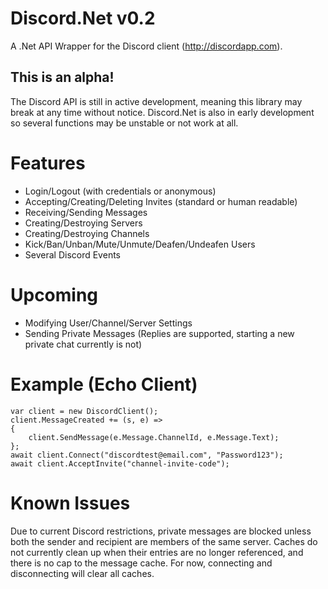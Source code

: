 # Discord.Net v0.2
A .Net API Wrapper for the Discord client (http://discordapp.com).

## This is an alpha!
The Discord API is still in active development, meaning this library may break at any time without notice.
Discord.Net is also in early development so several functions may be unstable or not work at all.

# Features
- Login/Logout (with credentials or anonymous)
- Accepting/Creating/Deleting Invites (standard or human readable)
- Receiving/Sending Messages
- Creating/Destroying Servers
- Creating/Destroying Channels
- Kick/Ban/Unban/Mute/Unmute/Deafen/Undeafen Users
- Several Discord Events

# Upcoming
- Modifying User/Channel/Server Settings
- Sending Private Messages (Replies are supported, starting a new private chat currently is not)

# Example (Echo Client)
```
var client = new DiscordClient();
client.MessageCreated += (s, e) =>
{
	client.SendMessage(e.Message.ChannelId, e.Message.Text);
};
await client.Connect("discordtest@email.com", "Password123");
await client.AcceptInvite("channel-invite-code");
```

# Known Issues

Due to current Discord restrictions, private messages are blocked unless both the sender and recipient are members of the same server.
Caches do not currently clean up when their entries are no longer referenced, and there is no cap to the message cache. For now, connecting and disconnecting will clear all caches.

